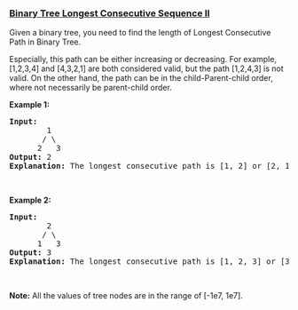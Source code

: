 ### [Binary Tree Longest Consecutive Sequence II](https://leetcode.com/problems/binary-tree-longest-consecutive-sequence-ii)

<p>Given a binary tree, you need to find the length of Longest Consecutive Path in Binary Tree.</p>

<p>Especially, this path can be either increasing or decreasing. For example, [1,2,3,4] and [4,3,2,1] are both considered valid, but the path [1,2,4,3] is not valid. On the other hand, the path can be in the child-Parent-child order, where not necessarily be parent-child order.</p>

<p><b>Example 1:</b></p>

<pre>
<b>Input:</b>
        1
       / \
      2   3
<b>Output:</b> 2
<b>Explanation:</b> The longest consecutive path is [1, 2] or [2, 1].
</pre>

<p>&nbsp;</p>

<p><b>Example 2:</b></p>

<pre>
<b>Input:</b>
        2
       / \
      1   3
<b>Output:</b> 3
<b>Explanation:</b> The longest consecutive path is [1, 2, 3] or [3, 2, 1].
</pre>

<p>&nbsp;</p>

<p><b>Note:</b> All the values of tree nodes are in the range of [-1e7, 1e7].</p>
